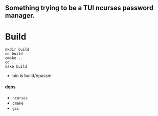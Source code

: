 ## Something trying to be a TUI ncurses password manager.

# Build
```
mkdir build
cd build
cmake ..
cd ..
make build
```

- bin is build/npassm

#### deps
- `ncurses`
- `cmake`
- `gcc`
